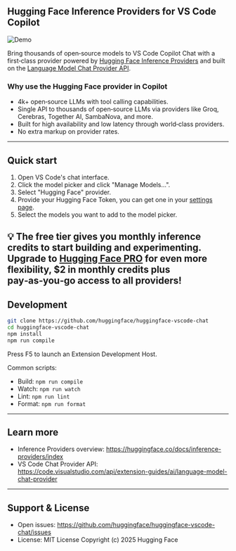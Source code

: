 ## Hugging Face Inference Providers for VS Code Copilot

![Demo](assets/demo.gif)

Bring thousands of open‑source models to VS Code Copilot Chat with a first‑class provider powered by [Hugging Face Inference Providers](https://huggingface.co/docs/inference-providers/index) and built on the [Language Model Chat Provider API](https://code.visualstudio.com/api/extension-guides/ai/language-model-chat-provider).

### Why use the Hugging Face provider in Copilot
- 4k+ open‑source LLMs with tool calling capabilities.
- Single API to thousands of open‑source LLMs via providers like Groq, Cerebras, Together AI, SambaNova, and more.
- Built for high availability and low latency through world‑class providers.
- No extra markup on provider rates.

---

## Quick start
1. Open VS Code's chat interface.
2. Click the model picker and click "Manage Models...".
3. Select "Hugging Face" provider.
4. Provide your Hugging Face Token, you can get one in your [settings page](https://huggingface.co/settings/tokens/new?ownUserPermissions=inference.serverless.write&tokenType=fineGrained).
5. Select the models you want to add to the model picker.

💡 The free tier gives you monthly inference credits to start building and experimenting. Upgrade to [Hugging Face PRO](https://huggingface.co/pro) for even more flexibility, $2 in monthly credits plus pay‑as‑you‑go access to all providers!
---

## Development
```bash
git clone https://github.com/huggingface/huggingface-vscode-chat
cd huggingface-vscode-chat
npm install
npm run compile
```
Press F5 to launch an Extension Development Host.

Common scripts:
- Build: `npm run compile`
- Watch: `npm run watch`
- Lint: `npm run lint`
- Format: `npm run format`

---

## Learn more
- Inference Providers overview: https://huggingface.co/docs/inference-providers/index
- VS Code Chat Provider API: https://code.visualstudio.com/api/extension-guides/ai/language-model-chat-provider

---

## Support & License
- Open issues: https://github.com/huggingface/huggingface-vscode-chat/issues
- License: MIT License Copyright (c) 2025 Hugging Face

